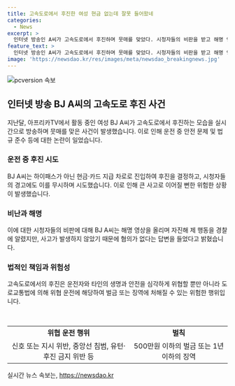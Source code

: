 ```yaml
---
title: 고속도로에서 후진한 여성 현금 없는데 잘못 들어왔네
categories:
  - News
excerpt: >
  인터넷 방송인 A씨가 고속도로에서 후진하며 뭇매를 맞았다. 시청자들의 비판을 받고 해명 영상을 올린 A씨는 심각성을 인지하지 못한 것으로 비판받았다. 고속도로에서의 후진은 운전자와 다른 교통 참여자들에게 위험을 초래할 수 있으며, 관련 도로교통법에 따르면 위협 운전으로 500만원 이하의 벌금 또는 1년 이하의 징역을 받을 수 있다. A씨의 행동은 심각한 교통 위반으로 여겨진다.
feature_text: >
  인터넷 방송인 A씨가 고속도로에서 후진하며 뭇매를 맞았다. 시청자들의 비판을 받고 해명 영상을 올린 A씨는 심각성을 인지하지 못한 것으로 비판받았다. 고속도로에서의 후진은 운전자와 다른 교통 참여자들에게 위험을 초래할 수 있으며, 관련 도로교통법에 따르면 위협 운전으로 500만원 이하의 벌금 또는 1년 이하의 징역을 받을 수 있다. A씨의 행동은 심각한 교통 위반으로 여겨진다.
image: 'https://newsdao.kr/res/images/meta/newsdao_breakingnews.jpg'
---
```


<p><img src="https://newsdao.kr/res/images/meta/newsdao_breakingnews.jpg" alt="pcversion 속보" /></p>

<h2 data-ke-size="size26">인터넷 방송 BJ A씨의 고속도로 후진 사건</h2>

<p data-ke-size="size16">지난달, 아프리카TV에서 활동 중인 여성 BJ A씨가 고속도로에서 후진하는 모습을 실시간으로 방송하며 뭇매를 맞은 사건이 발생했습니다. 이로 인해 운전 중 안전 문제 및 법규 준수 등에 대한 논란이 일었습니다.</p>

<h3>운전 중 후진 시도</h3>

<p data-ke-size="size16">BJ A씨는 하이패스가 아닌 현금·카드 지급 차로로 진입하여 후진을 결정하고, 시청자들의 경고에도 이를 무시하며 시도했습니다. 이로 인해 큰 사고로 이어질 뻔한 위험한 상황이 발생했습니다.</p>

<h3>비난과 해명</h3>

<p data-ke-size="size16">이에 대한 시청자들의 비판에 대해 BJ A씨는 해명 영상을 올리며 자진해 제 행동을 경찰에 알렸지만, 사고가 발생하지 않았기 때문에 혐의가 없다는 답변을 들었다고 밝혔습니다.</p>

<h3>법적인 책임과 위험성</h3>

<p data-ke-size="size16">고속도로에서의 후진은 운전자와 타인의 생명과 안전을 심각하게 위협할 뿐만 아니라 도로교통법에 의해 위협 운전에 해당하여 벌금 또는 징역에 처해질 수 있는 위험한 행위입니다.</p>

<p data-ke-size="size16">&nbsp;</p>

<table>
    <tbody>
        <tr>
            <td style="text-align: center; height: 17px;"><b>위협 운전 행위</b></td>
            <td style="text-align: center; height: 17px;"><b>벌칙</b></td>
        </tr>
        <tr>
            <td style="text-align: center; height: 17px;">신호 또는 지시 위반, 중앙선 침범, 유턴·후진 금지 위반 등</td>
            <td style="text-align: center; height: 17px;">500만원 이하의 벌금 또는 1년 이하의 징역</td>
        </tr>
    </tbody>
</table>
실시간 뉴스 속보는, <a href="https://newsdao.kr" rel="dofollow">https://newsdao.kr</a>



